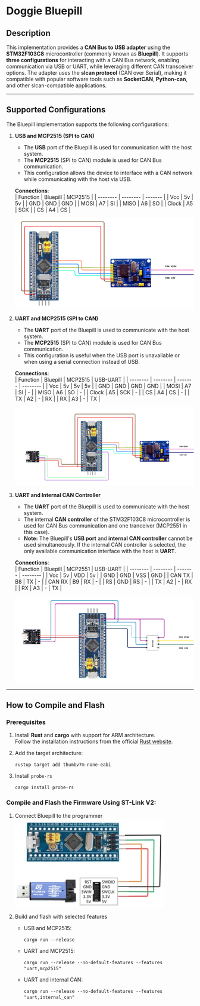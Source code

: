 
# **Doggie Bluepill**


## **Description**  
This implementation provides a **CAN Bus to USB adapter** using the **STM32F103C8** microcontroller (commonly known as **Bluepill**). It supports **three configurations** for interacting with a CAN Bus network, enabling communication via USB or UART, while leveraging different CAN transceiver options. The adapter uses the **slcan protocol** (CAN over Serial), making it compatible with popular software tools such as **SocketCAN**, **Python-can**, and other slcan-compatible applications.

---

## **Supported Configurations**

The Bluepill implementation supports the following configurations:

1. **USB and MCP2515 (SPI to CAN)**  
   - The **USB** port of the Bluepill is used for communication with the host system.  
   - The **MCP2515** (SPI to CAN) module is used for CAN Bus communication.  
   - This configuration allows the device to interface with a CAN network while communicating with the host via USB.

    __Connections__:  
    | Function | Bluepill | MCP2515 |
    | -------- | -------- | ------- |
    |   Vcc    |    5v    |    5v   |
    |   GND    |    GND   |    GND  |
    |   MOSI   |    A7    |    SI   |
    |   MISO   |    A6    |    SO   |
    |   Clock  |    A5    |    SCK  |
    |   CS     |    A4    |    CS   |

    ![alt text](../docs/bluepill_usb_mcp.png)

2. **UART and MCP2515 (SPI to CAN)**  
   - The **UART** port of the Bluepill is used to communicate with the host system.  
   - The **MCP2515** (SPI to CAN) module is used for CAN Bus communication.  
   - This configuration is useful when the USB port is unavailable or when using a serial connection instead of USB.

    __Connections__:  
    | Function | Bluepill | MCP2515 | USB-UART |
    | -------- | -------- | ------- | -------- |
    |   Vcc    |    5v    |    5v   |    5v    |
    |   GND    |    GND   |    GND  |   GND    |
    |   MOSI   |    A7    |    SI   |    -     |
    |   MISO   |    A6    |    SO   |    -     |
    |   Clock  |    A5    |    SCK  |    -     |
    |   CS     |    A4    |    CS   |    -     |
    |   TX     |    A2    |    -    |    RX    |
    |   RX     |    A3    |    -    |    TX    |   

    ![alt text](../docs/bluepill_uart_mcp.png)

3. **UART and Internal CAN Controller**  
   - The **UART** port of the Bluepill is used to communicate with the host system.  
   - The internal **CAN controller** of the STM32F103C8 microcontroller is used for CAN Bus communication and one tranceiver (MCP2551 in this case).  
   - **Note:** The Bluepill's **USB port** and **internal CAN controller** cannot be used simultaneously. If the internal CAN controller is selected, the only available communication interface with the host is **UART**.

    __Connections__:  
    | Function | Bluepill | MCP2551 | USB-UART |
    | -------- | -------- | ------- | -------- |
    |   Vcc    |    5v    |    VDD  |    5v    |
    |   GND    |    GND   |    VSS  |   GND    |
    |   CAN TX |    B8    |    TX   |    -     |
    |   CAN RX |    B9    |    RX   |    -     |
    |   RS     |    GND   |    RS   |    -     |
    |   TX     |    A2    |    -    |    RX    |
    |   RX     |    A3    |    -    |    TX    |  

    ![alt text](../docs/bluepill_uart_internal.png)

---

## **How to Compile and Flash**

### **Prerequisites**  
1. Install **Rust** and **cargo** with support for ARM architecture.  
   Follow the installation instructions from the official [Rust website](https://www.rust-lang.org/tools/install).  


2. Add the target architecture:
    ```
    rustup target add thumbv7m-none-eabi
    ```

3. Install `probe-rs`
    ```
    cargo install probe-rs
    ```

### **Compile and Flash the Firmware Using ST-Link V2:**

1. Connect Bluepill to the programmer  
    ![alt text](../docs/bluepill_stlink.webp)

2. Build and flash with selected features
    * USB and MCP2515:
        ```
        cargo run --release
        ```
    * UART and MCP2515:
        ```
        cargo run --release --no-default-features --features "uart,mcp2515"
        ```
    * UART and internal CAN:
        ```
        cargo run --release --no-default-features --features "uart,internal_can"
        ```